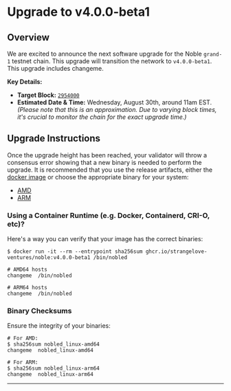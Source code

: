 # Upgrade to v4.0.0-beta1

## Overview

We are excited to announce the next software upgrade for the Noble `grand-1` testnet chain. This upgrade will transition the network to `v4.0.0-beta1`. This upgrade includes changeme.

**Key Details:**
- **Target Block:** [`2954000`](https://testnet.mintscan.io/noble-testnet/blocks/2954000)
- **Estimated Date & Time:** Wednesday, August 30th, around 11am EST. *(Please note that this is an approximation. Due to varying block times, it's crucial to monitor the chain for the exact upgrade time.)*

## Upgrade Instructions

Once the upgrade height has been reached, your validator will throw a consensus error showing that a new binary is needed to perform the upgrade. It is recommended that you use the release artifacts, either the [docker image](ghcr.io/strangelove-ventures/noble:v4.0.0-beta1) or choose the appropriate binary for your system:
   - [AMD](./nobled_linux-amd64)
   - [ARM](./nobled_linux-arm64)

### Using a Container Runtime (e.g. Docker, Containerd, CRI-O, etc)?

Here's a way you can verify that your image has the correct binaries:

```shell
$ docker run -it --rm --entrypoint sha256sum ghcr.io/strangelove-ventures/noble:v4.0.0-beta1 /bin/nobled

# AMD64 hosts
changeme  /bin/nobled

# ARM64 hosts
changeme  /bin/nobled
```
### Binary Checksums

Ensure the integrity of your binaries:

```shell
# For AMD:
$ sha256sum nobled_linux-amd64
changeme  nobled_linux-amd64

# For ARM:
$ sha256sum nobled_linux-arm64
changeme  nobled_linux-arm64
```

---
